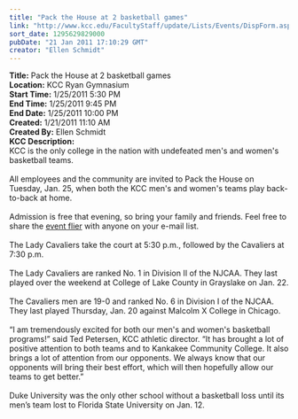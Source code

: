 ```yaml
---
title: "Pack the House at 2 basketball games"
link: "http://www.kcc.edu/FacultyStaff/update/Lists/Events/DispForm.aspx?ID=37"
sort_date: 1295629829000
pubDate: "21 Jan 2011 17:10:29 GMT"
creator: "Ellen Schmidt"
---
```


<div><b>Title:</b> Pack the House at 2 basketball games</div>
<div><b>Location:</b> KCC Ryan Gymnasium</div>
<div><b>Start Time:</b> 1/25/2011 5:30 PM</div>
<div><b>End Time:</b> 1/25/2011 9:45 PM</div>
<div><b>End Date:</b> 1/25/2011 10:00 PM</div>
<div><b>Created:</b> 1/21/2011 11:10 AM</div>
<div><b>Created By:</b> Ellen Schmidt</div>
<div><b>KCC Description:</b> <div class=ExternalClass865AAC1315F94FBCAE6D52D477576E5E><div>KCC is the only college in the nation with undefeated men's and women's basketball teams.</div>
<div><br>All employees and the community are invited to Pack the House on Tuesday, Jan. 25, when both the KCC men's and women's teams play back-to-back at home. </div>
<div><br>Admission is free that evening, so bring your family and friends. Feel free to share the <a href="/Documents/cavsundefeatedflier.pdf">event flier</a> with anyone on your e-mail list.</div>
<div><br>The Lady Cavaliers take the court at 5:30 p.m., followed by the Cavaliers at 7:30 p.m. </div>
<div><br>The Lady Cavaliers are ranked No. 1 in Division II of the NJCAA. They last played over the weekend at College of Lake County in Grayslake on Jan. 22.</div>
<div><br>The Cavaliers men are 19-0 and ranked No. 6 in Division I of the NJCAA. They last played Thursday, Jan. 20 against Malcolm X College in Chicago.</div>
<div><br>“I am tremendously excited for both our men's and women's basketball programs!” said Ted Petersen, KCC athletic director. “It has brought a lot of positive attention to both teams and to Kankakee Community College. It also brings a lot of attention from our opponents. We always know that our opponents will bring their best effort, which will then hopefully allow our teams to get better.”</div>
<div><br>Duke University was the only other school without a basketball loss until its men’s team lost to Florida State University on Jan. 12.</div>
<div> </div></div></div>

